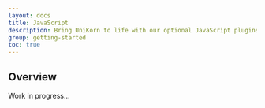 ```yaml
---
layout: docs
title: JavaScript
description: Bring UniKorn to life with our optional JavaScript plugins. Learn about each plugin, our data and programmatic API options, and more.
group: getting-started
toc: true
---
```


## Overview

Work in progress...
